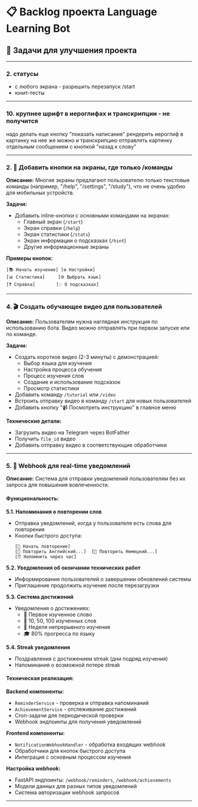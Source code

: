 # 📋 Backlog проекта Language Learning Bot

## 🎯 Задачи для улучшения проекта

---
### 2. статусы
- с любого экрана - разрешить перезапуск /start
- юнит-тесты

---
### 10. крупнее шрифт в иероглифах и транскрипции - не получится
надо делать еще кнопку "показать написание"
рендерить иероглиф в картинку
на нее же можно и транскрипцию
отправлять картинку отдельным сообщением
с кнопкой "назад к слову"

---

### 2. 🔘 **Добавить кнопки на экраны, где только /команды**

**Описание:** Многие экраны предлагают пользователю только текстовые команды (например, "/help", "/settings", "/study"), что не очень удобно для мобильных устройств.

**Задачи:**
- Добавить inline-кнопки с основными командами на экранах:
  - Главный экран (`/start`)
  - Экран справки (`/help`) 
  - Экран статистики (`/stats`)
  - Экран информации о подсказках (`/hint`)
  - Другие информационные экраны

**Примеры кнопок:**
```
[📚 Начать изучение] [⚙️ Настройки]
[📊 Статистика]     [🌐 Выбрать язык]
[❓ Справка]        [💡 О подсказках]
```

---

### 4. 🎬 **Создать обучающее видео для пользователей**

**Описание:** Пользователям нужна наглядная инструкция по использованию бота. Видео можно отправлять при первом запуске или по команде.

**Задачи:**
- Создать короткое видео (2-3 минуты) с демонстрацией:
  - Выбор языка для изучения
  - Настройка процесса обучения
  - Процесс изучения слов
  - Создание и использование подсказок
  - Просмотр статистики
- Добавить команду `/tutorial` или `/video`
- Встроить отправку видео в команду `/start` для новых пользователей
- Добавить кнопку "📹 Посмотреть инструкцию" в главное меню

**Технические детали:**
- Загрузить видео на Telegram через BotFather
- Получить `file_id` видео
- Добавить отправку видео в соответствующие обработчики

---

### 5. 🔔 **Webhook для real-time уведомлений**

**Описание:** Система для отправки уведомлений пользователям без их запроса для повышения вовлеченности.

#### **Функциональность:**

**5.1. Напоминания о повторении слов**
- Отправка уведомлений, когда у пользователя есть слова для повторения
- Кнопки быстрого доступа:
  ```
  [🚀 Начать повторение]
  [📖 Повторить Английский...]  [📖 Повторить Немецкий...]
  [⏰ Напомнить через час]
  ```

**5.2. Уведомления об окончании технических работ**
- Информирование пользователей о завершении обновлений системы
- Приглашение продолжить изучение после перезагрузки

**5.3. Система достижений**
- Уведомления о достижениях:
  - 🎉 Первое изученное слово
  - 🌟 10, 50, 100 изученных слов  
  - 📅 Неделя непрерывного изучения
  - 🎓 80% прогресса по языку

**5.4. Streak уведомления**
- Поздравления с достижением streak (дни подряд изучения)
- Напоминания о возможной потере streak

#### **Техническая реализация:**

**Backend компоненты:**
- `ReminderService` - проверка и отправка напоминаний
- `AchievementService` - отслеживание достижений
- Cron-задачи для периодической проверки
- Webhook эндпоинты для получения уведомлений

**Frontend компоненты:**
- `NotificationWebhookHandler` - обработка входящих webhook
- Обработчики для кнопок быстрого доступа
- Интеграция с основным процессом изучения

**Настройка webhook:**
- FastAPI эндпоинты: `/webhook/reminders`, `/webhook/achievements`
- Модели данных для разных типов уведомлений
- Система авторизации webhook запросов

---
